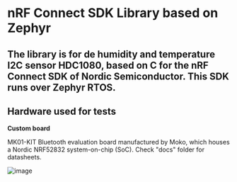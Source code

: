 # nRF Connect SDK Library based on Zephyr
The library is for de humidity and temperature I2C sensor HDC1080, based on C for the nRF Connect SDK of Nordic Semiconductor. This SDK runs over Zephyr RTOS.
---
## Hardware used for tests
**Custom board**

MK01-KIT Bluetooth evaluation board manufactured by Moko, which houses a Nordic NRF52832 system-on-chip (SoC). Check "docs" folder for datasheets.

![image](https://github.com/Fernand0177/hdc1080_nRF_Connect_SDK/assets/68255428/2884ecfa-9428-42bf-b6b5-68ffdd3badad)




